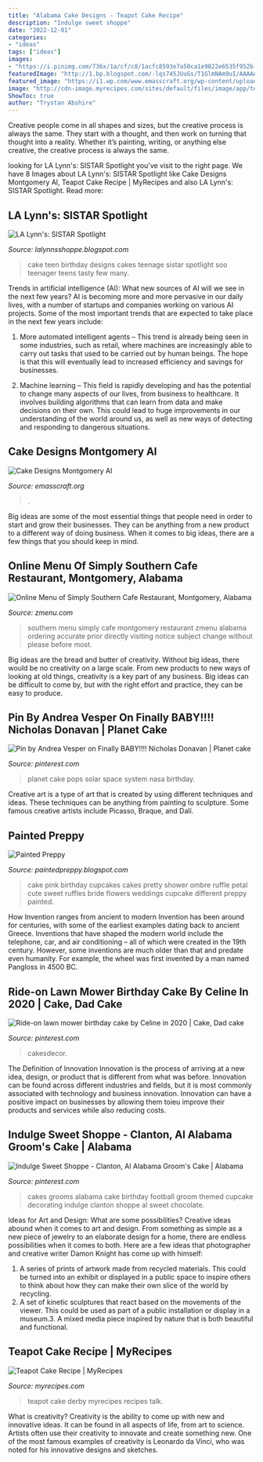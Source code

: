```yaml
---
title: "Alabama Cake Designs - Teapot Cake Recipe"
description: "Indulge sweet shoppe"
date: "2022-12-01"
categories:
- "ideas"
tags: ["ideas"]
images:
- "https://i.pinimg.com/736x/1a/cf/c8/1acfc8593e7a50ca1e9822e6535f952b--alabama-grooms-cake-alabama-cakes.jpg"
featuredImage: "http://1.bp.blogspot.com/-lqs745JUuGs/T1GlmNAm9uI/AAAAAAAABm0/pXU58nunK9g/s1600/Teen+Talk+Cake.jpg"
featured_image: "https://i1.wp.com/www.emasscraft.org/wp-content/uploads/2019/04/cake_designs_montgomery_al_design_by_so_as_well_facebook_7.jpg?ssl=1"
image: "http://cdn-image.myrecipes.com/sites/default/files/image/app/teapot-cake-sl-600489-xl.jpg"
ShowToc: true
author: "Trystan Abshire"
---
```



Creative people come in all shapes and sizes, but the creative process is always the same. They start with a thought, and then work on turning that thought into a reality. Whether it’s painting, writing, or anything else creative, the creative process is always the same.

	

		
looking for LA Lynn&#039;s: SISTAR Spotlight you've visit to the right page. We have 8 Images about LA Lynn&#039;s: SISTAR Spotlight like Cake Designs Montgomery Al, Teapot Cake Recipe | MyRecipes and also LA Lynn&#039;s: SISTAR Spotlight. Read more:
		
    
## LA Lynn&#039;s: SISTAR Spotlight

<img loading=lazy src="http://1.bp.blogspot.com/-lqs745JUuGs/T1GlmNAm9uI/AAAAAAAABm0/pXU58nunK9g/s1600/Teen+Talk+Cake.jpg" onerror="this.onerror=null;this.src='https://tse4.mm.bing.net/th?id=OIP.jUc-lPpOaFB1vtNn1S6NPgHaFj&amp;pid=15.1';" alt="LA Lynn&#039;s: SISTAR Spotlight">

_Source: lalynnsshoppe.blogspot.com_

>cake teen birthday designs cakes teenage sistar spotlight soo teenager teens tasty few many. 

	

Trends in artificial intelligence (AI): What new sources of AI will we see in the next few years?
AI is becoming more and more pervasive in our daily lives, with a number of startups and companies working on various AI projects. Some of the most important trends that are expected to take place in the next few years include:
1. More automated intelligent agents – This trend is already being seen in some industries, such as retail, where machines are increasingly able to carry out tasks that used to be carried out by human beings. The hope is that this will eventually lead to increased efficiency and savings for businesses.

2. Machine learning – This field is rapidly developing and has the potential to change many aspects of our lives, from business to healthcare. It involves building algorithms that can learn from data and make decisions on their own. This could lead to huge improvements in our understanding of the world around us, as well as new ways of detecting and responding to dangerous situations.

    
## Cake Designs Montgomery Al

<img loading=lazy src="https://i1.wp.com/www.emasscraft.org/wp-content/uploads/2019/04/cake_designs_montgomery_al_design_by_so_as_well_facebook_7.jpg?ssl=1" onerror="this.onerror=null;this.src='https://tse3.mm.bing.net/th?id=OIP.mL4EIUdoFrKFonlG5f6x7gHaHa&amp;pid=15.1';" alt="Cake Designs Montgomery Al">

_Source: emasscraft.org_

>. 

	

Big ideas are some of the most essential things that people need in order to start and grow their businesses. They can be anything from a new product to a different way of doing business. When it comes to big ideas, there are a few things that you should keep in mind. 

    
## Online Menu Of Simply Southern Cafe Restaurant, Montgomery, Alabama

<img loading=lazy src="https://image.zmenu.com/menupic/1358408/s_20180702052435294306.jpg" onerror="this.onerror=null;this.src='https://tse3.mm.bing.net/th?id=OIP.qw1oMtvV8rqAcwCp3RAQBQHaJm&amp;pid=15.1';" alt="Online Menu of Simply Southern Cafe Restaurant, Montgomery, Alabama">

_Source: zmenu.com_

>southern menu simply cafe montgomery restaurant zmenu alabama ordering accurate prior directly visiting notice subject change without please before most. 

	

Big ideas are the bread and butter of creativity. Without big ideas, there would be no creativity on a large scale. From new products to new ways of looking at old things, creativity is a key part of any business. Big ideas can be difficult to come by, but with the right effort and practice, they can be easy to produce.

    
## Pin By Andrea Vesper On Finally BABY!!!! Nicholas Donavan | Planet Cake

<img loading=lazy src="https://i.pinimg.com/originals/4a/2a/33/4a2a33d7c5c178e7844b2947a34a532e.jpg" onerror="this.onerror=null;this.src='https://tse2.mm.bing.net/th?id=OIP.UNY8O5bszz6zlFJZFgwh-gHaE9&amp;pid=15.1';" alt="Pin by Andrea Vesper on Finally BABY!!!! Nicholas Donavan | Planet cake">

_Source: pinterest.com_

>planet cake pops solar space system nasa birthday. 

	

Creative art is a type of art that is created by using different techniques and ideas. These techniques can be anything from painting to sculpture. Some famous creative artists include Picasso, Braque, and Dalí.

    
## Painted Preppy

<img loading=lazy src="http://4.bp.blogspot.com/-q2IwPj_miuQ/TyRXoZBTkeI/AAAAAAAABK0/9pjrz8V2mSg/s1600/pink_cake.jpg" onerror="this.onerror=null;this.src='https://tse1.mm.bing.net/th?id=OIP.-8iRNjB-B2eDoPwLFb4D0QHaLH&amp;pid=15.1';" alt="Painted Preppy">

_Source: paintedpreppy.blogspot.com_

>cake pink birthday cupcakes cakes pretty shower ombre ruffle petal cute sweet ruffles bride flowers weddings cupcake different preppy painted. 

	

How Invention ranges from ancient to modern
Invention has been around for centuries, with some of the earliest examples dating back to ancient Greece. Inventions that have shaped the modern world include the telephone, car, and air conditioning – all of which were created in the 19th century. However, some inventions are much older than that and predate even humanity. For example, the wheel was first invented by a man named Pangloss in 4500 BC.

    
## Ride-on Lawn Mower Birthday Cake By Celine In 2020 | Cake, Dad Cake

<img loading=lazy src="https://i.pinimg.com/originals/64/0c/35/640c35929e91bb80458055690f8ca24d.jpg" onerror="this.onerror=null;this.src='https://tse4.mm.bing.net/th?id=OIP.7dwkfY4Q5IObJvi9H8gREQHaKO&amp;pid=15.1';" alt="Ride-on lawn mower birthday cake by Celine in 2020 | Cake, Dad cake">

_Source: pinterest.com_

>cakesdecor. 

	

The Definition of Innovation
Innovation is the process of arriving at a new idea, design, or product that is different from what was before. Innovation can be found across different industries and fields, but it is most commonly associated with technology and business innovation. Innovation can have a positive impact on businesses by allowing them toieu improve their products and services while also reducing costs.

    
## Indulge Sweet Shoppe - Clanton, Al Alabama Groom&#039;s Cake | Alabama

<img loading=lazy src="https://i.pinimg.com/736x/1a/cf/c8/1acfc8593e7a50ca1e9822e6535f952b--alabama-grooms-cake-alabama-cakes.jpg" onerror="this.onerror=null;this.src='https://tse3.mm.bing.net/th?id=OIP.Uny1fQjGNP5_Jgf1XHRfqQHaJ3&amp;pid=15.1';" alt="Indulge Sweet Shoppe - Clanton, Al Alabama Groom&#039;s Cake | Alabama">

_Source: pinterest.com_

>cakes grooms alabama cake birthday football groom themed cupcake decorating indulge clanton shoppe al sweet chocolate. 

	

Ideas for Art and Design: What are some possibilities?
Creative ideas abound when it comes to art and design. From something as simple as a new piece of jewelry to an elaborate design for a home, there are endless possibilities when it comes to both. Here are a few ideas that photographer and creative writer Damon Knight has come up with himself:
1. A series of prints of artwork made from recycled materials. This could be turned into an exhibit or displayed in a public space to inspire others to think about how they can make their own slice of the world by recycling.
2. A set of kinetic sculptures that react based on the movements of the viewer. This could be used as part of a public installation or display in a museum.3. A mixed media piece inspired by nature that is both beautiful and functional.

    
## Teapot Cake Recipe | MyRecipes

<img loading=lazy src="http://cdn-image.myrecipes.com/sites/default/files/image/app/teapot-cake-sl-600489-xl.jpg" onerror="this.onerror=null;this.src='https://tse4.mm.bing.net/th?id=OIP.spABn1lK7XvD6kckI4zDGAHaHa&amp;pid=15.1';" alt="Teapot Cake Recipe | MyRecipes">

_Source: myrecipes.com_

>teapot cake derby myrecipes recipes talk. 

	

What is creativity?
Creativity is the ability to come up with new and innovative ideas. It can be found in all aspects of life, from art to science. Artists often use their creativity to innovate and create something new. One of the most famous examples of creativity is Leonardo da Vinci, who was noted for his innovative designs and sketches.

